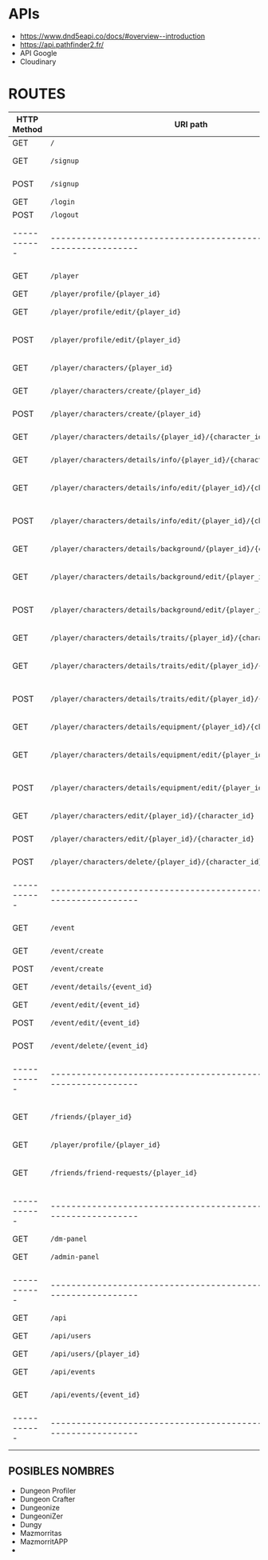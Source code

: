 # APIs

- https://www.dnd5eapi.co/docs/#overview--introduction
- https://api.pathfinder2.fr/
- API Google
- Cloudinary

# ROUTES

| HTTP Method | URI path                                                                | Description                 | JSON | DONE |
| ----------- | ----------------------------------------------------------------------- | --------------------------- | ---- | ---- |
| GET         | `/`                                                                     | Index page                  |      |      |
| GET         | `/signup`                                                               | Signup page                 |      |      |
| POST        | `/signup`                                                               | Signup page                 |      |      |
| GET         | `/login`                                                                | Login page                  |      |      |
| POST        | `/logout`                                                               | Logout                      |      |      |
| ----------- | ----------------------------------------------------------------------- | --------------------------- | ---- | ---- |
| GET         | `/player`                                                               | Edit user settings          |      |      |
| GET         | `/player/profile/{player_id}`                                           | User profile                |      |      |
| GET         | `/player/profile/edit/{player_id}`                                      | Edit user settings          |      |      |
| POST        | `/player/profile/edit/{player_id}`                                      | Update user settings        |      |      |
| GET         | `/player/characters/{player_id}`                                        | View your characters        |      |      |
| GET         | `/player/characters/create/{player_id}`                                 | Create character            |      |      |
| POST        | `/player/characters/create/{player_id}`                                 | Post new character          |      |      |
| GET         | `/player/characters/details/{player_id}/{character_id}`                 | Character details           |      |      |
| GET         | `/player/characters/details/info/{player_id}/{character_id}`            | Character info              |      |      |
| GET         | `/player/characters/details/info/edit/{player_id}/{character_id}`       | Update character info       |      |      |
| POST        | `/player/characters/details/info/edit/{player_id}/{character_id}`       | Edit character info         |      |      |
| GET         | `/player/characters/details/background/{player_id}/{character_id}`      | Character background        |      |      |
| GET         | `/player/characters/details/background/edit/{player_id}/{character_id}` | Edit character background   |      |      |
| POST        | `/player/characters/details/background/edit/{player_id}/{character_id}` | Update character background |      |      |
| GET         | `/player/characters/details/traits/{player_id}/{character_id}`          | Character traits            |      |      |
| GET         | `/player/characters/details/traits/edit/{player_id}/{character_id}`     | Edit character traits       |      |      |
| POST        | `/player/characters/details/traits/edit/{player_id}/{character_id}`     | Update character traits     |      |      |
| GET         | `/player/characters/details/equipment/{player_id}/{character_id}`       | Character equipment         |      |      |
| GET         | `/player/characters/details/equipment/edit/{player_id}/{character_id}`  | Edit character equipment    |      |      |
| POST        | `/player/characters/details/equipment/edit/{player_id}/{character_id}`  | Update character equipment  |      |      |
| GET         | `/player/characters/edit/{player_id}/{character_id}`                    | Edit character              |      |      |
| POST        | `/player/characters/edit/{player_id}/{character_id}`                    | Update character            |      |      |
| POST        | `/player/characters/delete/{player_id}/{character_id}`                  | Delete character            |      |      |
| ----------- | ----------------------------------------------------------------------- | --------------------------- | ---- | ---- |
| GET         | `/event`                                                                | Event list page             |      |      |
| GET         | `/event/create`                                                         | Create event                |      |      |
| POST        | `/event/create`                                                         | Post event                  |      |      |
| GET         | `/event/details/{event_id}`                                             | Event details               |      |      |
| GET         | `/event/edit/{event_id}`                                                | Edit event                  |      |      |
| POST        | `/event/edit/{event_id}`                                                | Update event                |      |      |
| POST        | `/event/delete/{event_id}`                                              | Delete event                |      |      |
| ----------- | ----------------------------------------------------------------------- | --------------------------- | ---- | ---- |
| GET         | `/friends/{player_id}`                                                  | Player friends page         |      |      |
| GET         | `/player/profile/{player_id}`                                           | Friend profile              |      |      |
| GET         | `/friends/friend-requests/{player_id}`                                  | Friend requests page        |      |      |
| ----------- | ----------------------------------------------------------------------- | --------------------------- | ---- | ---- |
| GET         | `/dm-panel`                                                             | DM Panel                    |      |      |
| GET         | `/admin-panel`                                                          | Admin Panel                 |      |      |
| ----------- | ----------------------------------------------------------------------- | --------------------------- | ---- | ---- |
| GET         | `/api`                                                                  | API                         | ✅   |      |
| GET         | `/api/users`                                                            | List of all users           | ✅   |      |
| GET         | `/api/users/{player_id}`                                                | User details                | ✅   |      |
| GET         | `/api/events`                                                           | List of all events          | ✅   |      |
| GET         | `/api/events/{event_id}`                                                | Event details               | ✅   |      |
| ----------- | ----------------------------------------------------------------------- | --------------------------- | ---- | ---- |

## POSIBLES NOMBRES

- Dungeon Profiler
- Dungeon Crafter
- Dungeonize
- DungeoniZer
- Dungy
- Mazmorritas
- MazmorritAPP
-
